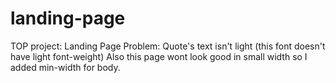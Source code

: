 # landing-page
TOP project: Landing Page
Problem: 
    Quote's text isn't light (this font doesn't have light font-weight)
Also this page wont look good in small width so I
added min-width for body.
